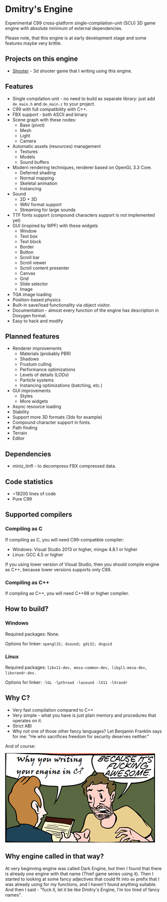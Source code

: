 # Dmitry's Engine

Experimental C99 cross-platform single-compilation-unit (SCU) 3D game engine with absolute minimum of external dependencies.

Please note, that this engine is at early development stage and some features maybe very brittle. 

## Projects on this engine
* [Shooter](https://github.com/mrDIMAS/Shooter) - 3d shooter game that I writing using this engine.

## Features
* Single compilation unit - no need to build as separate library: just add `de_main.h` and `de_main.c` to your project.
* C99 with full compatibility with C++.
* FBX support - both ASCII and binary
* Scene graph with these nodes:
	* Base (pivot)
	* Mesh
	* Light
	* Camera
* Automatic assets (resources) management 
	* Textures
	* Models
	* Sound buffers
* Modern rendering techniques, renderer based on OpenGL 3.3 Core.
    * Deferred shading
    * Normal mapping
	* Skeletal animation
	* Instancing
* Sound
	* 2D + 3D 
	* WAV format support 
	* Streaming for large sounds 
* TTF fonts support (compound characters support is not implemented yet)
* GUI (inspired by WPF) with these widgets
	* Window
	* Text box
	* Text block
	* Border
	* Button
	* Scroll bar
	* Scroll viewer
	* Scroll content presenter
	* Canvas
	* Grid
	* Slide selector	
	* Image
* TGA image loading
* Position-based physics
* Built-in save/load functionality via object visitor.
* Documentation - almost every function of the engine has description in Doxygen format.
* Easy to hack and modify

## Planned features
* Renderer improvements
	* Materials (probably PBR)
	* Shadows
	* Frustum culling
	* Performance optimizations
	* Levels of details (LODs)
	* Particle systems
	* Instancing optimizations (batching, etc.)
* GUI improvements
	* Styles		
	* More widgets
* Async resource loading
* Stability	
* Support more 3D formats (3ds for example)
* Compound character support in fonts.
* Path finding
* Terrain
* Editor

## Dependencies
- miniz_tinfl - to decompress FBX compressed data.

## Code statistics
- ~18200 lines of code
- Pure C99

## Supported compilers
### Compiling as C
If compiling as C, you will need C99-compatible compiler:
- Windows:  Visual Studio 2013 or higher, mingw 4.8.1 or higher
- Linux: GCC 4.5 or higher

If you using lower version of Visual Studio, then you should compile engine as C++, because lower versions supports only C89.
### Compiling as C++
If compling as C++, you will need C++98 or higher compiler.

## How to build?
### Windows

Required packages: None.

Options for linker: `opengl32; dsound; gdi32; dxguid`

### Linux
Required packages: `libx11-dev, mesa-common-dev, libgl1-mesa-dev, libxrandr-dev.`

Options for linker: `-lGL -lpthread -lasound -lX11 -lXrandr`

## Why C?
* Very fast compilation compared to C++
* Very simple - what you have is just plain memory and procedures that operates on it.
* Strict ABI
* Why not one of those other fancy languages? Let Benjamin Franklin says for me: "He who sacrifices freedom for security deserves neither."

And of course:

![Why](pics/why.png?raw=true "Why")

## Why engine called in that way?
At very beginning engine was called Dark Engine, but then I found that there is already one engine with that name (Thief game series using it). Then I started to looking at some fancy adjectives that could fit into `de` prefix that I was already using for my functions, and I haven't found anything suitable. And then I said - "fuck it, let it be like Dmitry's Engine, I'm too tired of fancy names".
